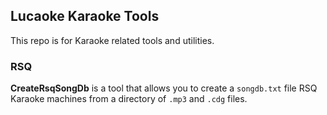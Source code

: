 ## Lucaoke Karaoke Tools ##

This repo is for Karaoke related tools and utilities.

### RSQ ###

__CreateRsqSongDb__ is a tool that allows you to create a `songdb.txt` file RSQ Karaoke machines from a directory of `.mp3` and `.cdg` files.